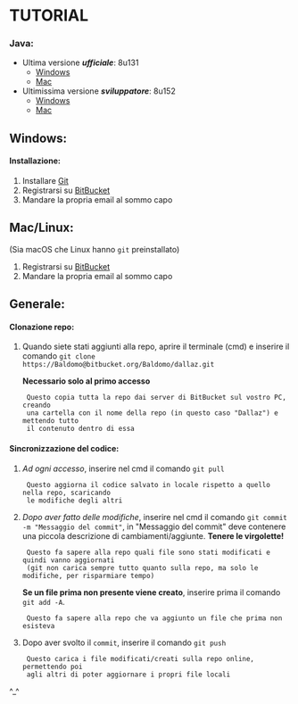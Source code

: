 # TUTORIAL

### Java:
- Ultima versione ***ufficiale***: 8u131
    - [Windows](http://download.oracle.com/otn-pub/java/jdk/8u131-b11/d54c1d3a095b4ff2b6607d096fa80163/jdk-8u131-windows-x64.exe)
    - [Mac](http://download.oracle.com/otn-pub/java/jdk/8u131-b11/d54c1d3a095b4ff2b6607d096fa80163/jdk-8u131-macosx-x64.dmg)
- Ultimissima versione ***sviluppatore***: 8u152
    - [Windows](http://download.java.net/java/jdk8u152/archive/b03/binaries/jdk-8u152-ea-bin-b03-windows-x64-19_apr_2017.exe)
    - [Mac](http://download.java.net/java/jdk8u152/archive/b03/binaries/jdk-8u152-ea-bin-b03-macosx-x86_64-19_apr_2017.dmg)

## Windows:

#### Installazione:
1. Installare [Git](https://git-scm.com/download/win)
1. Registrarsi su [BitBucket](bitbucket.org)
1. Mandare la propria email al sommo capo

## Mac/Linux:
(Sia macOS che Linux hanno `git` preinstallato)

1. Registrarsi su [BitBucket](bitbucket.org)
1. Mandare la propria email al sommo capo

## Generale:

#### Clonazione repo:
1. Quando siete stati aggiunti alla repo, aprire il terminale (cmd)
    e inserire il comando `git clone https://Baldomo@bitbucket.org/Baldomo/dallaz.git`

    **Necessario solo al primo accesso**

        Questo copia tutta la repo dai server di BitBucket sul vostro PC, creando
        una cartella con il nome della repo (in questo caso "Dallaz") e mettendo tutto
        il contenuto dentro di essa

#### Sincronizzazione del codice:
1. *Ad ogni accesso*, inserire nel cmd il comando `git pull`

        Questo aggiorna il codice salvato in locale rispetto a quello nella repo, scaricando
        le modifiche degli altri

1. *Dopo aver fatto delle modifiche*, inserire nel cmd il comando `git commit -m
    "Messaggio del commit"`, in "Messaggio del commit" deve contenere una piccola descrizione
    di cambiamenti/aggiunte. **Tenere le virgolette!**

        Questo fa sapere alla repo quali file sono stati modificati e quindi vanno aggiornati
        (git non carica sempre tutto quanto sulla repo, ma solo le modifiche, per risparmiare tempo)

    **Se un file prima non presente viene creato**, inserire prima il comando
        `git add -A`.

        Questo fa sapere alla repo che va aggiunto un file che prima non esisteva

1. Dopo aver svolto il `commit`, inserire il comando `git push`

        Questo carica i file modificati/creati sulla repo online, permettendo poi
        agli altri di poter aggiornare i propri file locali


^_^

